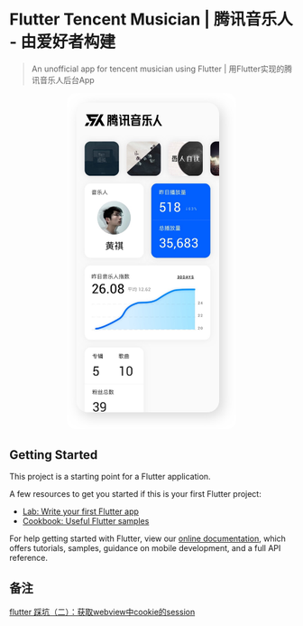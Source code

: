 # Flutter Tencent Musician | 腾讯音乐人 - 由爱好者构建

> An unofficial app for tencent musician using Flutter | 用Flutter实现的腾讯音乐人后台App

<p align="center">
<img src="./HomePage.jpg" width="300" style="border-radius: 15px" />
</p>

## Getting Started

This project is a starting point for a Flutter application.

A few resources to get you started if this is your first Flutter project:

- [Lab: Write your first Flutter app](https://flutter.dev/docs/get-started/codelab)
- [Cookbook: Useful Flutter samples](https://flutter.dev/docs/cookbook)

For help getting started with Flutter, view our 
[online documentation](https://flutter.dev/docs), which offers tutorials, 
samples, guidance on mobile development, and a full API reference.

## 备注

[flutter 踩坑（二）：获取webview中cookie的session](https://www.jianshu.com/p/55092eb06c17)